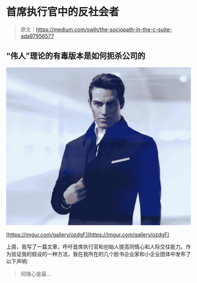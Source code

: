 # 首席执行官中的反社会者

> 原文：<https://medium.com/swlh/the-sociopath-in-the-c-suite-ada97956577>

## “伟人”理论的有毒版本是如何扼杀公司的

![](img/52b9d8953d8c0bbc383c5e4af37ec6ba.png)

[https://imgur.com/gallery/ozdgF](https://imgur.com/gallery/ozdgF)

上周，我写了一篇文章，呼吁首席执行官和创始人提高同情心和人际交往能力。作为验证我的假设的一种方法，我在我所在的几个脸书企业家和小企业团体中发布了以下声明:

> 同理心是最…